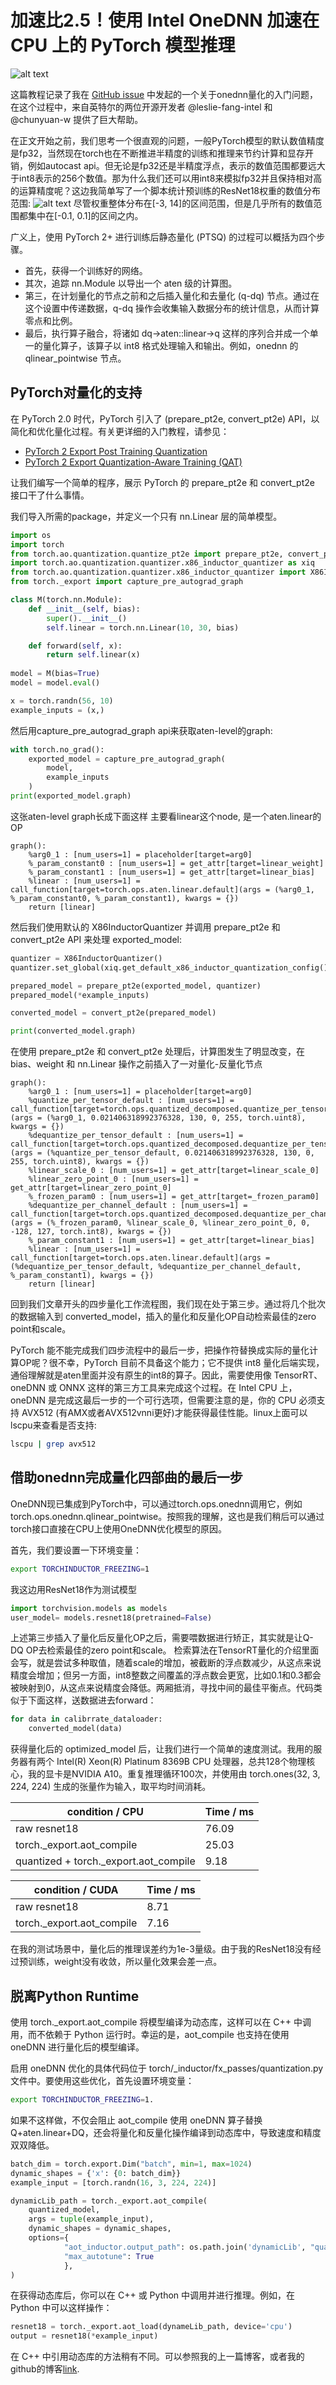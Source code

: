 # 加速比2.5！使用 Intel OneDNN 加速在 CPU 上的 PyTorch 模型推理
![alt text](image-1.png)

这篇教程记录了我在 [GitHub issue](https://github.com/pytorch/pytorch/issues/130822)  中发起的一个关于onednn量化的入门问题，在这个过程中，来自英特尔的两位开源开发者 @leslie-fang-intel 和 @chunyuan-w 提供了巨大帮助。

在正文开始之前，我们思考一个很直观的问题，一般PyTorch模型的默认数值精度是fp32，当然现在torch也在不断推进半精度的训练和推理来节约计算和显存开销，例如autocast api。但无论是fp32还是半精度浮点，表示的数值范围都要远大于int8表示的256个数值。那为什么我们还可以用int8来模拟fp32并且保持相对高的运算精度呢？这边我简单写了一个脚本统计预训练的ResNet18权重的数值分布范围:
![alt text](image.png)
尽管权重整体分布在[-3, 14]的区间范围，但是几乎所有的数值范围都集中在[-0.1, 0.1]的区间之内。

广义上，使用 PyTorch 2+ 进行训练后静态量化 (PTSQ) 的过程可以概括为四个步骤。

- 首先，获得一个训练好的网络。
- 其次，追踪 nn.Module 以导出一个 aten 级的计算图。
- 第三，在计划量化的节点之前和之后插入量化和去量化 (q-dq) 节点。通过在这个设置中传递数据，q-dq 操作会收集输入数据分布的统计信息，从而计算零点和比例。
- 最后，执行算子融合，将诸如 dq->aten::linear->q 这样的序列合并成一个单一的量化算子，该算子以 int8 格式处理输入和输出。例如，onednn 的 qlinear_pointwise 节点。

## PyTorch对量化的支持
在 PyTorch 2.0 时代，PyTorch 引入了 (prepare_pt2e, convert_pt2e) API，以简化和优化量化过程。有关更详细的入门教程，请参见：
- [PyTorch 2 Export Post Training Quantization](https://pytorch.org/tutorials/prototype/pt2e_quant_ptq.html)
- [PyTorch 2 Export Quantization-Aware Training (QAT)](https://pytorch.org/tutorials/prototype/pt2e_quant_qat.html)

让我们编写一个简单的程序，展示 PyTorch 的 prepare_pt2e 和 convert_pt2e 接口干了什么事情。

我们导入所需的package，并定义一个只有 nn.Linear 层的简单模型。

```python
import os
import torch
from torch.ao.quantization.quantize_pt2e import prepare_pt2e, convert_pt2e
import torch.ao.quantization.quantizer.x86_inductor_quantizer as xiq
from torch.ao.quantization.quantizer.x86_inductor_quantizer import X86InductorQuantizer
from torch._export import capture_pre_autograd_graph

class M(torch.nn.Module):
    def __init__(self, bias):
        super().__init__()
        self.linear = torch.nn.Linear(10, 30, bias)

    def forward(self, x):
        return self.linear(x)
    
model = M(bias=True)
model = model.eval()

x = torch.randn(56, 10)
example_inputs = (x,)
```

然后用capture_pre_autograd_graph api来获取aten-level的graph:

```python
with torch.no_grad():
    exported_model = capture_pre_autograd_graph(
        model,
        example_inputs
    )
print(exported_model.graph)
```

这张aten-level graph长成下面这样 主要看linear这个node, 是一个aten.linear的OP
```
graph():
    %arg0_1 : [num_users=1] = placeholder[target=arg0]
    %_param_constant0 : [num_users=1] = get_attr[target=linear_weight]
    %_param_constant1 : [num_users=1] = get_attr[target=linear_bias]
    %linear : [num_users=1] = call_function[target=torch.ops.aten.linear.default](args = (%arg0_1, %_param_constant0, %_param_constant1), kwargs = {})
    return [linear]
```

然后我们使用默认的 X86InductorQuantizer 并调用 prepare_pt2e 和 convert_pt2e API 来处理 exported_model:
```python
quantizer = X86InductorQuantizer()
quantizer.set_global(xiq.get_default_x86_inductor_quantization_config())    

prepared_model = prepare_pt2e(exported_model, quantizer)
prepared_model(*example_inputs)

converted_model = convert_pt2e(prepared_model)

print(converted_model.graph)
```
在使用 prepare_pt2e 和 convert_pt2e 处理后，计算图发生了明显改变，在 bias、weight 和 nn.Linear 操作之前插入了一对量化-反量化节点

```
graph():
    %arg0_1 : [num_users=1] = placeholder[target=arg0]
    %quantize_per_tensor_default : [num_users=1] = call_function[target=torch.ops.quantized_decomposed.quantize_per_tensor.default](args = (%arg0_1, 0.021406318992376328, 130, 0, 255, torch.uint8), kwargs = {})
    %dequantize_per_tensor_default : [num_users=1] = call_function[target=torch.ops.quantized_decomposed.dequantize_per_tensor.default](args = (%quantize_per_tensor_default, 0.021406318992376328, 130, 0, 255, torch.uint8), kwargs = {})
    %linear_scale_0 : [num_users=1] = get_attr[target=linear_scale_0]
    %linear_zero_point_0 : [num_users=1] = get_attr[target=linear_zero_point_0]
    %_frozen_param0 : [num_users=1] = get_attr[target=_frozen_param0]
    %dequantize_per_channel_default : [num_users=1] = call_function[target=torch.ops.quantized_decomposed.dequantize_per_channel.default](args = (%_frozen_param0, %linear_scale_0, %linear_zero_point_0, 0, -128, 127, torch.int8), kwargs = {})
    %_param_constant1 : [num_users=1] = get_attr[target=linear_bias]
    %linear : [num_users=1] = call_function[target=torch.ops.aten.linear.default](args = (%dequantize_per_tensor_default, %dequantize_per_channel_default, %_param_constant1), kwargs = {})
    return [linear]
```

回到我们文章开头的四步量化工作流程图，我们现在处于第三步。通过将几个批次的数据输入到 converted_model，插入的量化和反量化OP自动检索最佳的zero point和scale。

PyTorch 能不能完成我们四步流程中的最后一步，把操作符替换成实际的量化计算OP呢？很不幸，PyTorch 目前不具备这个能力；它不提供 int8 量化后端实现，通俗理解就是aten里面并没有原生的int8的算子。因此，需要使用像 TensorRT、oneDNN 或 ONNX 这样的第三方工具来完成这个过程。在 Intel CPU 上，oneDNN 是完成这最后一步的一个可行选项，但需要注意的是，你的 CPU 必须支持 AVX512 (有AMX或者AVX512vnni更好)才能获得最佳性能。linux上面可以lscpu来查看是否支持:
```bash
lscpu | grep avx512
```

## 借助onednn完成量化四部曲的最后一步
OneDNN现已集成到PyTorch中，可以通过torch.ops.onednn调用它，例如torch.ops.onednn.qlinear_pointwise。按照我的理解，这也是我们稍后可以通过torch接口直接在CPU上使用OneDNN优化模型的原因。

首先，我们要设置一下环境变量：
```bash
export TORCHINDUCTOR_FREEZING=1
```

我这边用ResNet18作为测试模型
```python
import torchvision.models as models
user_model= models.resnet18(pretrained=False)
```

上述第三步插入了量化后反量化OP之后，需要喂数据进行矫正，其实就是让Q-DQ OP去检索最佳的zero point和scale。
检索算法在TensorRT量化的介绍里面会写，就是尝试多种取值，随着scale的增加，被截断的浮点数减少，从这点来说精度会增加；但另一方面，int8整数之间覆盖的浮点数会更宽，比如0.1和0.3都会被映射到0，从这点来说精度会降低。两厢抵消，寻找中间的最佳平衡点。代码类似于下面这样，送数据进去forward：
```python
for data in calibrrate_dataloader:
    converted_model(data)
```

获得量化后的 optimized_model 后，让我们进行一个简单的速度测试。我用的服务器有两个 Intel(R) Xeon(R) Platinum 8369B CPU 处理器，总共128个物理核心，我的显卡是NVIDIA A10。重复推理循环100次，并使用由 torch.ones(32, 3, 224, 224) 生成的张量作为输入，取平均时间消耗。

| condition / CPU     | Time / ms |
| ----------- | ----------- |
| raw resnet18      | 76.09       |
| torch._export.aot_compile   | 25.03        |
| quantized + torch._export.aot_compile   | 9.18        |


| condition / CUDA     | Time / ms |
| ----------- | ----------- |
| raw resnet18      | 8.71       |
| torch._export.aot_compile   | 7.16        |


在我的测试场景中，量化后的推理误差约为1e-3量级。由于我的ResNet18没有经过预训练，weight没有收敛，所以量化效果会差一点。

## 脱离Python Runtime
使用 torch._export.aot_compile 将模型编译为动态库，这样可以在 C++ 中调用，而不依赖于 Python 运行时。幸运的是，aot_compile 也支持在使用 oneDNN 进行量化后的模型编译。

启用 oneDNN 优化的具体代码位于 torch/_inductor/fx_passes/quantization.py 文件中。要使用这些优化，首先设置环境变量：
```bash
export TORCHINDUCTOR_FREEZING=1. 
```

如果不这样做，不仅会阻止 aot_compile 使用 oneDNN 算子替换Q+aten.linear+DQ，还会将量化和反量化操作编译到动态库中，导致速度和精度双双降低。

```python
batch_dim = torch.export.Dim("batch", min=1, max=1024)
dynamic_shapes = {'x': {0: batch_dim}}
example_input = [torch.randn(16, 3, 224, 224)]

dynamicLib_path = torch._export.aot_compile(
    quantized_model,
    args = tuple(example_input),
    dynamic_shapes = dynamic_shapes,
    options={
            "aot_inductor.output_path": os.path.join('dynamicLib', "quantized_model_cpu_fp32.so"), 
            "max_autotune": True
            },
)
```

在获得动态库后，你可以在 C++ 或 Python 中调用并进行推理。例如，在 Python 中可以这样操作：
```python
resnet18 = torch._export.aot_load(dynameLib_path, device='cpu')
output = resnet18(*example_input)
```

在 C++ 中引用动态库的方法稍有不同。可以参照我的上一篇博客，或者我的github的博客[link](https://github.com/sujuyu/ZhangYu-s-Blog/tree/main/torch_fx_aot_chapter).
